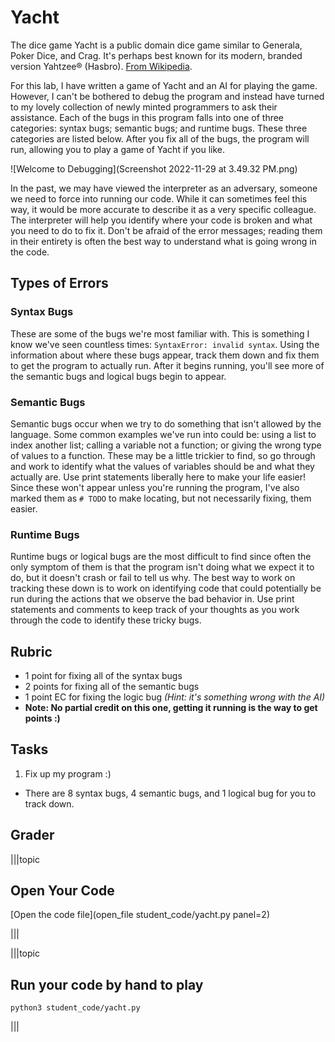 # Yacht

The dice game Yacht is a public domain dice game similar to Generala, Poker Dice, and Crag. It's perhaps best known for its modern, branded version Yahtzee® (Hasbro). [From Wikipedia](https://en.wikipedia.org/wiki/Yahtzee).

For this lab, I have written a game of Yacht and an AI for playing the game. However, I can't be bothered to debug the program and instead have turned to my lovely collection of newly minted programmers to ask their assistance. Each of the bugs in this program falls into one of three categories: syntax bugs; semantic bugs; and runtime bugs. These three categories are listed below. After you fix all of the bugs, the program will run, allowing you to play a game of Yacht if you like.

![Welcome to Debugging](Screenshot 2022-11-29 at 3.49.32 PM.png)

In the past, we may have viewed the interpreter as an adversary, someone we need to force into running our code. While it can sometimes feel this way, it would be more accurate to describe it as a very specific colleague. The interpreter will help you identify where your code is broken and what you need to do to fix it. Don't be afraid of the error messages; reading them in their entirety is often the best way to understand what is going wrong in the code.

## Types of Errors

### Syntax Bugs

These are some of the bugs we're most familiar with. This is something I know we've seen countless times: `SyntaxError: invalid syntax`. Using the information about where these bugs appear, track them down and fix them to get the program to actually run. After it begins running, you'll see more of the semantic bugs and logical bugs begin to appear.

### Semantic Bugs

Semantic bugs occur when we try to do something that isn't allowed by the language. Some common examples we've run into could be: using a list to index another list; calling a variable not a function; or giving the wrong type of values to a function. These may be a little trickier to find, so go through and work to identify what the values of variables should be and what they actually are. Use print statements liberally here to make your life easier! Since these won't appear unless you're running the program, I've also marked them as `# TODO` to make locating, but not necessarily fixing, them easier.

### Runtime Bugs

Runtime bugs or logical bugs are the most difficult to find since often the only symptom of them is that the program isn't doing what we expect it to do, but it doesn't crash or fail to tell us why. The best way to work on tracking these down is to work on identifying code that could potentially be run during the actions that we observe the bad behavior in. Use print statements and comments to keep track of your thoughts as you work through the code to identify these tricky bugs.

## Rubric

 - 1 point for fixing all of the syntax bugs
 - 2 points for fixing all of the semantic bugs
 - 1 point EC for fixing the logic bug *(Hint: it's something wrong with the AI)*
 - **Note: No partial credit on this one, getting it running is the way to get points :)**

## Tasks

1. Fix up my program :)
  - There are 8 syntax bugs, 4 semantic bugs, and 1 logical bug for you to track down.

## Grader

|||topic
## Open Your Code

[Open the code file](open_file student_code/yacht.py panel=2)

|||

|||topic
## Run your code by hand to play

`python3 student_code/yacht.py`

|||
